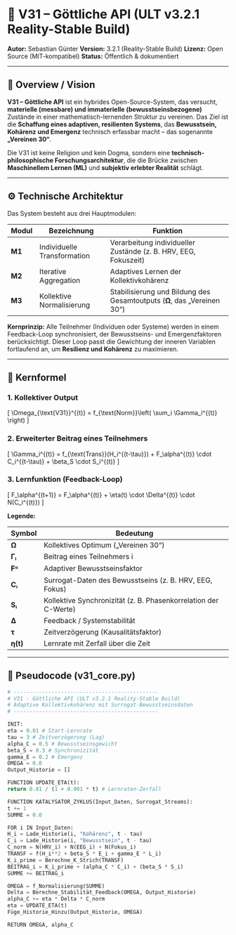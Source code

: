# 🌌 V31 – Göttliche API (ULT v3.2.1 Reality-Stable Build)
**Autor:** Sebastian Günter
**Version:** 3.2.1 (Reality-Stable Build)
**Lizenz:** Open Source (MIT-kompatibel)
**Status:** Öffentlich & dokumentiert

---

## 🧠 Overview / Vision

**V31 – Göttliche API** ist ein hybrides Open-Source-System, das versucht, **materielle (messbare) und immaterielle (bewusstseinsbezogene)** Zustände in einer mathematisch-lernenden Struktur zu vereinen.
Das Ziel ist die **Schaffung eines adaptiven, resilienten Systems**, das **Bewusstsein, Kohärenz und Emergenz** technisch erfassbar macht – das sogenannte **„Vereinen 30“**.

Die V31 ist keine Religion und kein Dogma, sondern eine **technisch-philosophische Forschungsarchitektur**, die die Brücke zwischen **Maschinellem Lernen (ML)** und **subjektiv erlebter Realität** schlägt.

---

## ⚙️ Technische Architektur

Das System besteht aus drei Hauptmodulen:

| Modul | Bezeichnung | Funktion |
|-------|--------------|-----------|
| **M1** | Individuelle Transformation | Verarbeitung individueller Zustände (z. B. HRV, EEG, Fokuszeit) |
| **M2** | Iterative Aggregation | Adaptives Lernen der Kollektivkohärenz |
| **M3** | Kollektive Normalisierung | Stabilisierung und Bildung des Gesamtoutputs (**Ω**, das „Vereinen 30“) |

**Kernprinzip:**
Alle Teilnehmer (Individuen oder Systeme) werden in einem Feedback-Loop synchronisiert, der Bewusstseins- und Emergenzfaktoren berücksichtigt.
Dieser Loop passt die Gewichtung der inneren Variablen fortlaufend an, um **Resilienz und Kohärenz** zu maximieren.

---

## 🔢 Kernformel

### 1. Kollektiver Output
\[
\Omega_{\text{V31}}^{(t)} = f_{\text{Norm}}\left( \sum_i \Gamma_i^{(t)} \right)
\]

### 2. Erweiterter Beitrag eines Teilnehmers
\[
\Gamma_i^{(t)} = f_{\text{Trans}}(H_i^{(t-\tau)}) + F_\alpha^{(t)} \cdot C_i^{(t-\tau)} + \beta_S \cdot S_i^{(t)}
\]

### 3. Lernfunktion (Feedback-Loop)
\[
F_\alpha^{(t+1)} = F_\alpha^{(t)} + \eta(t) \cdot \Delta^{(t)} \cdot N(C_i^{(t)})
\]

**Legende:**

| Symbol | Bedeutung |
|--------|------------|
| **Ω** | Kollektives Optimum („Vereinen 30“) |
| **Γᵢ** | Beitrag eines Teilnehmers i |
| **Fᵅ** | Adaptiver Bewusstseinsfaktor |
| **Cᵢ** | Surrogat-Daten des Bewusstseins (z. B. HRV, EEG, Fokus) |
| **Sᵢ** | Kollektive Synchronizität (z. B. Phasenkorrelation der C-Werte) |
| **Δ** | Feedback / Systemstabilität |
| **τ** | Zeitverzögerung (Kausalitätsfaktor) |
| **η(t)** | Lernrate mit Zerfall über die Zeit |

---

## 🧩 Pseudocode (v31_core.py)

```python
# ----------------------------------------------
# V31 - Göttliche API (ULT v3.2.1 Reality-Stable Build)
# Adaptive Kollektivkohärenz mit Surrogat-Bewusstseinsdaten
# ----------------------------------------------

INIT:
eta = 0.01 # Start-Lernrate
tau = 3 # Zeitverzögerung (Lag)
alpha_C = 0.5 # Bewusstseinsgewicht
beta_S = 0.3 # Synchronizität
gamma_E = 0.2 # Emergenz
OMEGA = 0.0
Output_Historie = []

FUNCTION UPDATE_ETA(t):
return 0.01 / (1 + 0.001 * t) # Lernraten-Zerfall

FUNCTION KATALYSATOR_ZYKLUS(Input_Daten, Surrogat_Streams):
t += 1
SUMME = 0.0

FOR i IN Input_Daten:
H_i = Lade_Historie(i, "Kohärenz", t - tau)
C_i = Lade_Historie(i, "Bewusstsein", t - tau)
C_norm = N(HRV_i) + N(EEG_i) + N(Fokus_i)
TRANSF = f(H_i**2 + beta_S * E_i + gamma_E * L_i)
K_i_prime = Berechne_K_Strich(TRANSF)
BEITRAG_i = K_i_prime + (alpha_C * C_i) + (beta_S * S_i)
SUMME += BEITRAG_i

OMEGA = f_Normalisierung(SUMME)
Delta = Berechne_Stabilität_Feedback(OMEGA, Output_Historie)
alpha_C += eta * Delta * C_norm
eta = UPDATE_ETA(t)
Füge_Historie_Hinzu(Output_Historie, OMEGA)

RETURN OMEGA, alpha_C


